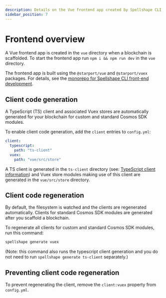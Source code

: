 ```yaml
---
description: Details on the Vue frontend app created by Spellshape CLI.
sidebar_position: 7
---
```


# Frontend overview

A Vue frontend app is created in the `vue` directory when a blockchain is scaffolded. To start the frontend app run `npm i && npm run dev` in the `vue` directory.

The frontend app is built using the `@starport/vue` and `@starport/vuex` packages. For details, see the [monorepo for Spellshape CLI front-end development](https://github.com/spellshape/web).

## Client code generation

A TypeScript (TS) client and associated Vuex stores are automatically generated for your blockchain for custom and standard Cosmos SDK modules.

To enable client code generation, add the `client` entries to `config.yml`:

```yaml
client:
  typescript:
    path: "ts-client"
  vuex:
    path: "vue/src/store"
```

A TS client is generated in the `ts-client` directory (see: [TypeScript client information](/clients/typescript)) and Vuex store modules making use of this client are generated in the `vue/src/store` directory.

## Client code regeneration

By default, the filesystem is watched and the clients are regenerated automatically. Clients for standard Cosmos SDK modules are generated after you scaffold a blockchain.

To regenerate all clients for custom and standard Cosmos SDK modules, run this command:

```bash
spellshape generate vuex
```

(Note: this command also runs the typescript client generation and you do not need to run `spellshape generate ts-client` separately.)
## Preventing client code regeneration	

To prevent regenerating the client, remove the `client:vuex` property from `config.yml`.	
